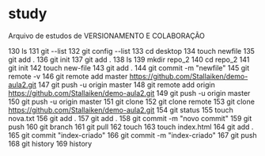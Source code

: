 # study
Arquivo de estudos de VERSIONAMENTO E COLABORAÇÃO

  130  ls
  131  git --list
  132  git config --list
  133  cd desktop
  134  touch newfile
  135  git add .
  136  git init
  137  git add .
  138  ls
  139  mkdir repo_2
  140  cd repo_2
  141  git init
  142  touch new-file
  143  git add .
  144  git commit -m "newfile"
  145  git remote -v
  146  git remote add master https://github.com/Stallaiken/demo-aula2.git
  147  git push -u origin master
  148  git remote add origin https://github.com/Stallaiken/demo-aula2.git
  149  git push -u origin master
  150  git push -u origin master
  151  git clone
  152  git clone remote
  153  git clone https://github.com/Stallaiken/demo-aula2.git
  154  git status
  155  touch nova.txt
  156  git add .
  157  git add .
  158  git commit -m "novo commit"
  159  git push
  160  git branch
  161  git pull
  162  touch
  163  touch index.html
  164  git add .
  165  git commit "index-criado"
  166  git commit -m "index-criado"
  167  git push
  168  git history
  169  history
